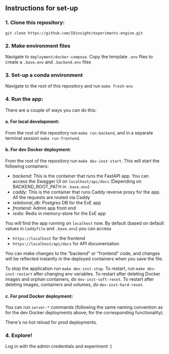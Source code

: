 ## Instructions for set-up
### 1. Clone this repository:
```
git clone https://github.com/IDinsight/experiments-engine.git
```

### 2. Make environment files

Navigate to `deployment/docker-compose`. Copy the template `.env` files to create a `.base.env` and `.backend.env` files

### 3. Set-up a conda environment

Navigate to the root of this repository and run `make fresh-env`

### 4. Run the app:

  There are a couple of ways you can do this:

  #### a. For local development:

  From the root of the repository run `make run-backend`, and in a separate terminal session `make run-frontend`.

  #### b. For dev Docker deployment:

  From the root of the repository run `make dev-inst-start`. This will start the following containers:

  - _backend_: This is the container that runs the FastAPI app. You can access the Swagger UI on `localhost/api/docs` (Depending on BACKEND_ROOT_PATH in `.base.env`)
  - _caddy_: This is the container that runs Caddy reverse proxy for the app. All the requests are routed via Caddy
  - _relational_db_: Postgres DB for the ExE app
  - _frontend_: Admin app front end
  - _redis_: Redis in memory-store for the ExE app

  You will find the app running on `localhost` now. By default (based on default values in `Caddyfile` and `.base.env`) you can access

  - `https://localhost` for the frontend
  - `https://localhost/api/docs` for API documentation


  You can make changes to the "backend" or "frontend" code, and changes will be reflected instantly in the deployed containers when you save the file.

  To stop the application run `make dev-inst-stop`. To restart, run `make dev-inst-restart` after changing env variables. To restart after deleting Docker images and orphan containers, do `dev-inst-soft-reset`. To restart after deleting images, containers and volumes, do `dev-inst-hard-reset`.

  #### c. For prod Docker deployment:

  You can run `server-*` commands (following the same naming convention as for the dev Docker deployments above, for the corresponding functionality).

  There's no hot reload for prod deployments.

### 4. Explore!
Log in with the admin credentials and experiment :)
